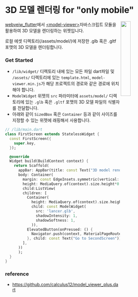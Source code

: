 # 3D 모델 렌더링 for "only mobile"
<img align="right" src="https://github.com/calculus12/flutter_3d_model_rendering/assets/55823958/1748b025-638a-4655-8206-441159aeeeb5" width="25%"></span>

[webveiw_flutter](https://pub.dev/packages/webview_flutter)에서 [\<model-viewer\>](https://modelviewer.dev/)자바스크립트 모듈을 활용하여 3D 모델을 렌더링하는 위젯입니다.

로컬 에셋 디렉토리(/assets/model/)에 저장한 .glb 혹은 .gltf 포맷의 3D 모델을 렌더링합니다.

### Get Started
- `/lib/widget/` 디렉토리 내에 있는 모든 파일 dart파일 및 `/assets/` 디렉토리에 있는 `template.html`, `model-viewer.min.js`가 해당 프로젝트의 경로와 같은 경로에 위치해야 합니다.
- `ModelWidget` 위젯의 `src` 파라미터에 `assets/model/` 디렉토리에 있는 `.glb` 혹은 `.gltf` 포맷의 3D 모델 파일의 식별자를 전달합니다.
- 아래와 같이 `SizedBox` 혹은 `Container` 등과 같이 사이즈를 지정할 수 있는 위젯에 래핑해서 사용합니다.
```dart
// /lib/main.dart
class FirstScreen extends StatelessWidget {
  const FirstScreen({
    super.key,
  });

  @override
  Widget build(BuildContext context) {
    return Scaffold(
      appBar: AppBar(title: const Text("3D model rendering TEST"),),
      body: Container(
        margin: const EdgeInsets.symmetric(vertical: 20),
        height: MediaQuery.of(context).size.height*0.9,
        child:ListView(
        children: [
          Container(
            height: MediaQuery.of(context).size.height*0.7,
            child: const ModelWidget(
              src: 'lancer.glb',
              shadowIntensity: 1,
              shadowSoftness: 1,
            )),
          ElevatedButton(onPressed: () {
            Navigator.push(context, MaterialPageRoute(builder: (context) => const SecondScreen()));
          }, child: const Text("Go to SecondScreen"))
        ],
      ))
      );
  }
}
```

### reference
- https://github.com/calculus12/model_viewer_plus.dart
